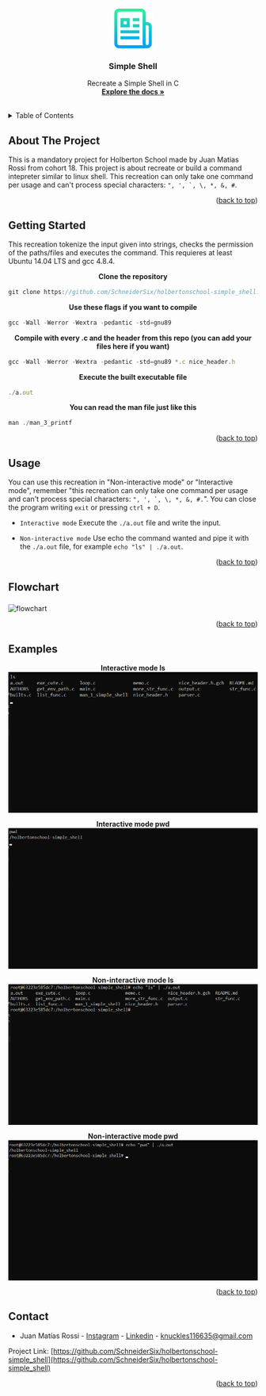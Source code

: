 <div id="top"></div>

<!-- PROJECT LOGO -->
<br />
<div align="center">
  <a href="https://github.com/SchneiderSix/holbertonschool-simple_shell">
    <img src="images/logo.png" alt="Logo" width="80" height="80">
  </a>

<h3 align="center">Simple Shell</h3>

  <p align="center">
    Recreate a Simple Shell in C
    <br />
    <a href="https://github.com/SchneiderSix/holbertonschool-simple_shell"><strong>Explore the docs »</strong></a>
    <br />
    <br />
  </p>
</div>



<!-- TABLE OF CONTENTS -->
<details>
  <summary>Table of Contents</summary>
  <ol>
    <li>
      <a href="#about-the-project">About The Project</a>
    </li>
    <li>
      <a href="#getting-started">Getting Started</a>
    </li>
    <li><a href="#usage">Usage</a></li>
    <li><a href="#examples">Examples</a></li>
    <li><a href="#flowchart">Flowchart</a></li>
    <li><a href="#contact">Contact</a></li>
  </ol>
</details>



<!-- ABOUT THE PROJECT -->
## About The Project

This is a mandatory project for Holberton School made by Juan Matias Rossi from cohort 18. This project is about recreate or build a command intepreter similar to linux shell. This recreation can only take one command per usage and can't process special characters: ``", ', `, \, *, &, #``.

<p align="right">(<a href="#top">back to top</a>)</p>



<!-- GETTING STARTED -->
## Getting Started

This recreation tokenize the input given into strings, checks the permission of the paths/files and executes the command. This requieres at least Ubuntu 14.04 LTS and gcc 4.8.4. 
<p align="middle"><b>Clone the repository</b>

``` javascript
git clone https://github.com/SchneiderSix/holbertonschool-simple_shell.git
```
<p align="middle"><b>Use these flags if you want to compile</b>

``` javascript
gcc -Wall -Werror -Wextra -pedantic -std=gnu89
```
<p align="middle"><b>Compile with every .c and the header from this repo (you can add your files here if you want)</b>

``` javascript
gcc -Wall -Werror -Wextra -pedantic -std=gnu89 *.c nice_header.h
```

<p align="middle"><b>Execute the built executable file</b>

``` javascript
./a.out
```

<p align="middle"><b>You can read the man file just like this</b>

``` javascript
man ./man_3_printf
```
<p align="right">(<a href="#top">back to top</a>)</p>

<!-- USAGE EXAMPLES -->
## Usage

You can use this recreation in "Non-interactive mode" or "Interactive mode", remember "this recreation can only take one command per usage and can't process special characters: ``", ', `, \, *, &, #.``". You can close the program writing `exit` or pressing `ctrl + D`.

* `Interactive mode`
  Execute the `./a.out` file and write the input.

* `Non-interactive mode`
  Use echo the command wanted and pipe it with the `./a.out` file, for example `echo "ls" | ./a.out`.


<p align="right">(<a href="#top">back to top</a>)</p>

<!-- FLOWCHART -->
## Flowchart

<img src="images/Flowchart.jpg" alt="flowchart" width="auto" height="auto" align="middle">

<p align="right">(<a href="#top">back to top</a>)</p>

<!-- EXAMPLES -->
## Examples
<p align="middle"><b>Interactive mode ls</b>
<img src="images/intls.png" alt="intls" width="auto" height="auto" align="middle">


<p align="middle"><b>Interactive mode pwd</b>
<img src="images/intpwd.png" alt="intpwd" width="auto" height="auto" align="middle">


<p align="middle"><b>Non-interactive mode ls</b>
<img src="images/nonintls.png" alt="nonintls" width="auto" height="auto" align="middle">


<p align="middle"><b>Non-interactive mode pwd</b>
<img src="images/nonintpwd.png" alt="nointpwd" width="auto" height="auto" align="middle">


<p align="right">(<a href="#top">back to top</a>)</p>

<!-- CONTACT -->
## Contact

* Juan Matías Rossi - [Instagram](https://www.instagram.com/jumaro35/) - [Linkedin](https://www.linkedin.com/in/jmrossi6/) - knuckles116635@gmail.com

Project Link: [https://github.com/SchneiderSix/holbertonschool-simple_shell](https://github.com/SchneiderSix/holbertonschool-simple_shell)

<p align="right">(<a href="#top">back to top</a>)</p>
